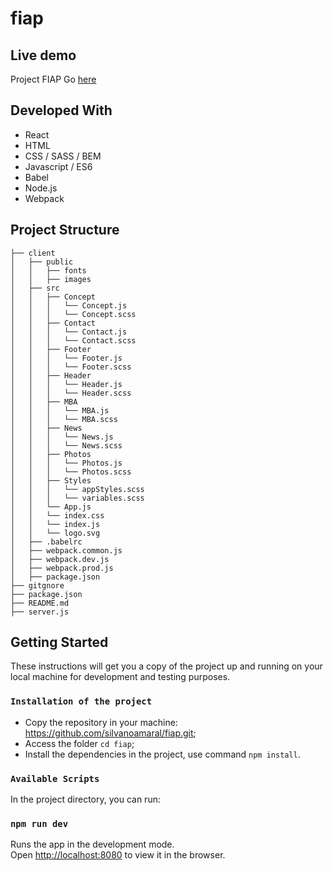 # fiap

## Live demo

Project FIAP Go [here](https://fiap-project.herokuapp.com/)

## Developed With

* React
* HTML
* CSS / SASS / BEM
* Javascript / ES6
* Babel
* Node.js
* Webpack

## Project Structure
```
├── client
│   ├── public
│   │   ├── fonts
│   │   ├── images
│   ├── src
│   │   ├── Concept
│   │   │   └── Concept.js
│   │   │   └── Concept.scss
│   │   ├── Contact
│   │   │   └── Contact.js
│   │   │   └── Contact.scss
│   │   ├── Footer
│   │   │   └── Footer.js
│   │   │   └── Footer.scss
│   │   ├── Header
│   │   │   └── Header.js
│   │   │   └── Header.scss
│   │   ├── MBA
│   │   │   └── MBA.js
│   │   │   └── MBA.scss
│   │   ├── News
│   │   │   └── News.js
│   │   │   └── News.scss
│   │   ├── Photos
│   │   │   └── Photos.js
│   │   │   └── Photos.scss
│   │   ├── Styles
│   │   │   └── appStyles.scss
│   │   │   └── variables.scss
│   │   └── App.js
│   │   └── index.css
│   │   └── index.js
│   │   └── logo.svg
│   ├── .babelrc
│   ├── webpack.common.js
│   ├── webpack.dev.js
│   ├── webpack.prod.js
│   ├── package.json
├── gitgnore
├── package.json
├── README.md
├── server.js
```

## Getting Started

These instructions will get you a copy of the project up and running on your local machine for development and testing purposes.

### `Installation of the project`

* Copy the repository in your machine: https://github.com/silvanoamaral/fiap.git;
* Access the folder `cd fiap`;
* Install the dependencies in the project, use command `npm install`.

### `Available Scripts`

In the project directory, you can run:

### `npm run dev`

Runs the app in the development mode.<br>
Open [http://localhost:8080](http://localhost:8080) to view it in the browser.
